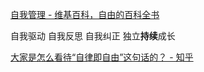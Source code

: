 [自我管理 - 维基百科，自由的百科全书](https://zh.wikipedia.org/wiki/%E8%87%AA%E6%88%91%E7%AE%A1%E7%90%86)

自我驱动 自我反思 自我纠正   独立**持续**成长



[大家是怎么看待“自律即自由”这句话的？ - 知乎](https://www.zhihu.com/question/267780412)
